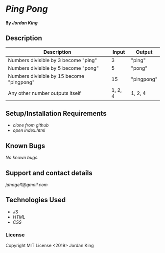 # _Ping Pong_

#### By _**Jordan King**_

## Description

|Description|Input|Output|
|-|-|-|
|Numbers divisible by 3 become "ping"|3|"ping"|
|Numbers divisible by 5 become "pong"|5|"pong"|
|Numbers divisible by 15 become "pingpong"|15|"pingpong"|
|Any other number outputs itself|1, 2, 4|1, 2, 4|



## Setup/Installation Requirements

* _clone from github_
* _open index.html_

## Known Bugs

_No known bugs._

## Support and contact details

_jdnagel1@gmail.com_

## Technologies Used

* _JS_
* _HTML_
* _CSS_

### License

Copyright MIT License <2019> Jordan King